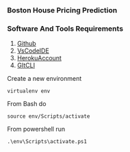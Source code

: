 ### Boston House Pricing Prediction

### Software And Tools Requirements

1. [Github](https://github.com)
2. [VsCodeIDE](http://code.visualstudio.com/)
3. [HerokuAccount](https://heroku.com)
4. [GItCLI](https://git-scm.com/book/en/v2/Getting-Started-The-Commmand-Line)

Create a new environment
```
virtualenv env
```
From Bash do
```
source env/Scripts/activate
```
From powershell run 
```
.\env\Scripts\activate.ps1
```